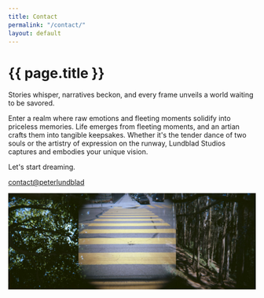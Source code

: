 ```yaml
---
title: Contact
permalink: "/contact/"
layout: default
---
```


<h1>{{ page.title }}</h1>
<p>Stories whisper, narratives beckon, and every frame unveils a world waiting to be savored.</p>

<p>Enter a realm where raw emotions and fleeting moments solidify into priceless memories. Life emerges from fleeting moments, and an artian crafts them into tangible keepsakes. Whether it's the tender dance of two souls or the artistry of expression on the runway, Lundblad Studios captures and embodies your unique vision.</p>

<p>Let's start dreaming.</p>


<a class="contact" href="mailto:contact@peterlundblad.com">contact@peterlundblad</a>

<section>
    <img class="hero-photo" src="/assets/images/9130316955_7130398a2a_h.jpg" alt="triptych of grainy photographs">
</section>
<!-- 
<section>
    <img class="hero-photo" src="/assets/images/7Z2A2764.jpg" alt="green blade of grass">
</section> -->



